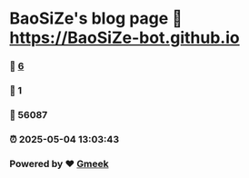 # BaoSiZe's blog page :link: https://BaoSiZe-bot.github.io 
### :page_facing_up: [6](https://BaoSiZe-bot.github.io/tag.html) 
### :speech_balloon: 1 
### :hibiscus: 56087 
### :alarm_clock: 2025-05-04 13:03:43 
### Powered by :heart: [Gmeek](https://github.com/Meekdai/Gmeek)
